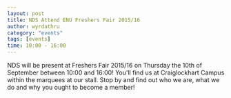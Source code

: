 ```yaml
---
layout: post
title: NDS Attend ENU Freshers Fair 2015/16
author: wyrdathru
category: "events"
tags: [events]
time: 10:00 - 16:00
---
```

NDS will be present at Freshers Fair 2015/16 on Thursday the 10th of September between 10:00 and 16:00! You'll find us at Craiglockhart Campus within the marquees at our stall. Stop by and find out who we are, what we do and why you ought to become a member!